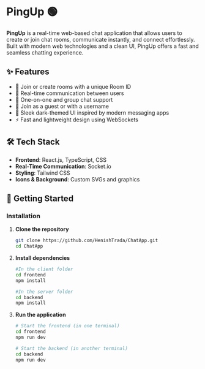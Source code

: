 # PingUp 🟢


**PingUp** is a real-time web-based chat application that allows users to create or join chat rooms, communicate instantly, and connect effortlessly. Built with modern web technologies and a clean UI, PingUp offers a fast and seamless chatting experience.

## ✨ Features

- 🔐 Join or create rooms with a unique Room ID  
- 👥 Real-time communication between users  
- 💬 One-on-one and group chat support  
- 🚪 Join as a guest or with a username  
- 🌙 Sleek dark-themed UI inspired by modern messaging apps  
- ⚡️ Fast and lightweight design using WebSockets  

## 🛠️ Tech Stack

- **Frontend**: React.js, TypeScript, CSS
- **Real-Time Communication**: Socket.io  
- **Styling**: Tailwind CSS
- **Icons & Background**: Custom SVGs and graphics  


## 🚀 Getting Started

### Installation

1. **Clone the repository**  
   ```bash
   git clone https://github.com/HenishTrada/ChatApp.git
   cd ChatApp

2. **Install dependencies**
   ```bash
   #In the client folder
   cd frontend
   npm install

   #In the server folder
   cd backend
   npm install
3. **Run the application**
   ```bash
   # Start the frontend (in one terminal)
   cd frontend
   npm run dev

   # Start the backend (in another terminal)
   cd backend
   npm run dev
